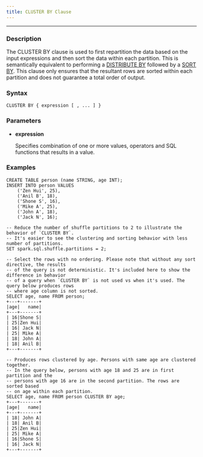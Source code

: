```yaml
---
title: CLUSTER BY Clause
---
```


<!-- <head>
  <title>CLUSTER BY Clause</title>
  <meta
    name="description"
    content="CLUSTER BY Clause"
  />
</head> -->
___

### Description

The CLUSTER BY clause is used to first repartition the data based on the input expressions and then sort the data within each partition. This is semantically equivalent to performing a <a href="https://docs.iomete.com/docs/queries-distribute-by-clause">DISTRIBUTE BY</a> followed by a <a href="https://docs.iomete.com/docs/queries-sort-by-clause">SORT BY</a>. This clause only ensures that the resultant rows are sorted within each partition and does not guarantee a total order of output.


### Syntax
```mysql
CLUSTER BY { expression [ , ... ] }
```

### Parameters
- **expression**

    Specifies combination of one or more values, operators and SQL functions that results in a value.

### Examples
```mysql
CREATE TABLE person (name STRING, age INT);
INSERT INTO person VALUES
    ('Zen Hui', 25),
    ('Anil B', 18),
    ('Shone S', 16),
    ('Mike A', 25),
    ('John A', 18),
    ('Jack N', 16);

-- Reduce the number of shuffle partitions to 2 to illustrate the behavior of `CLUSTER BY`.
-- It's easier to see the clustering and sorting behavior with less number of partitions.
SET spark.sql.shuffle.partitions = 2;

-- Select the rows with no ordering. Please note that without any sort directive, the results
-- of the query is not deterministic. It's included here to show the difference in behavior
-- of a query when `CLUSTER BY` is not used vs when it's used. The query below produces rows
-- where age column is not sorted.
SELECT age, name FROM person;
+---+-------+
|age|   name|
+---+-------+
| 16|Shone S|
| 25|Zen Hui|
| 16| Jack N|
| 25| Mike A|
| 18| John A|
| 18| Anil B|
+---+-------+

-- Produces rows clustered by age. Persons with same age are clustered together.
-- In the query below, persons with age 18 and 25 are in first partition and the
-- persons with age 16 are in the second partition. The rows are sorted based
-- on age within each partition.
SELECT age, name FROM person CLUSTER BY age;
+---+-------+
|age|   name|
+---+-------+
| 18| John A|
| 18| Anil B|
| 25|Zen Hui|
| 25| Mike A|
| 16|Shone S|
| 16| Jack N|
+---+-------+
```